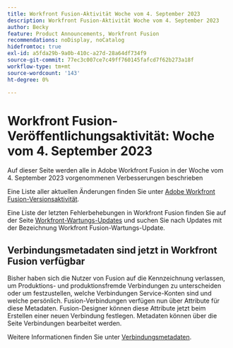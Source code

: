 ```yaml
---
title: Workfront Fusion-Aktivität Woche vom 4. September 2023
description: Workfront Fusion-Aktivität Woche vom 4. September 2023
author: Becky
feature: Product Announcements, Workfront Fusion
recommendations: noDisplay, noCatalog
hidefromtoc: true
exl-id: a5fda29b-9a0b-410c-a27d-28a64df734f9
source-git-commit: 77ec3c007ce7c49ff760145fafcd7f62b273a18f
workflow-type: tm+mt
source-wordcount: '143'
ht-degree: 0%

---
```


# Workfront Fusion-Veröffentlichungsaktivität: Woche vom 4. September 2023

Auf dieser Seite werden alle in Adobe Workfront Fusion in der Woche vom 4. September 2023 vorgenommenen Verbesserungen beschrieben

Eine Liste aller aktuellen Änderungen finden Sie unter [Adobe Workfront Fusion-Versionsaktivität](/help/workfront-fusion/fusion-product-releases/fusion-release-activity.md).

Eine Liste der letzten Fehlerbehebungen in Workfront Fusion finden Sie auf der Seite [Workfront-Wartungs-Updates](https://experienceleague.adobe.com/docs/workfront-known-issues/releases/current-updates.html) und suchen Sie nach Updates mit der Bezeichnung Workfront Fusion-Wartungs-Update.

## Verbindungsmetadaten sind jetzt in Workfront Fusion verfügbar

Bisher haben sich die Nutzer von Fusion auf die Kennzeichnung verlassen, um Produktions- und produktionsfremde Verbindungen zu unterscheiden oder um festzustellen, welche Verbindungen Service-Konten sind und welche persönlich. Fusion-Verbindungen verfügen nun über Attribute für diese Metadaten. Fusion-Designer können diese Attribute jetzt beim Erstellen einer neuen Verbindung festlegen. Metadaten können über die Seite Verbindungen bearbeitet werden.

Weitere Informationen finden Sie unter [Verbindungsmetadaten](/help/workfront-fusion/references/connections/connection-metadata.md).
